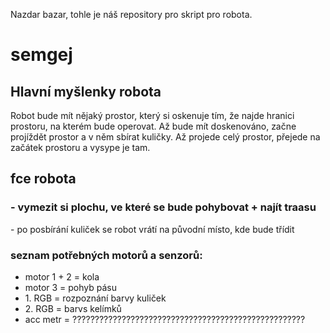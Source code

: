 Nazdar bazar, tohle je náš repository pro skript pro robota. 

# semgej
<h2>Hlavní myšlenky robota</h2>
Robot bude mít nějaký prostor, který si oskenuje tím, že najde hranici prostoru, na kterém bude operovat. Až bude mít doskenováno, začne projíždět prostor a v něm sbírat kuličky. Až projede celý prostor, přejede na začátek prostoru a vysype je tam.

<h2>fce robota</h2>
<h3>- vymezit si plochu, ve které se bude pohybovat + najít traasu</h3>
            - po posbírání kuliček se robot vrátí na původní místo, kde bude třídit
   <h3>seznam potřebných motorů a senzorů: </h3>
   <ul>
          <li> motor 1 + 2 = kola</li>
          <li>motor 3      = pohyb pásu</li>
          <li>1. RGB       = rozpoznání barvy kuliček</li>
          <li>2. RGB       = barvs kelímků</li>
          <li>acc metr     = ????????????????????????????????????????????????????</li>
   </ul>
          
